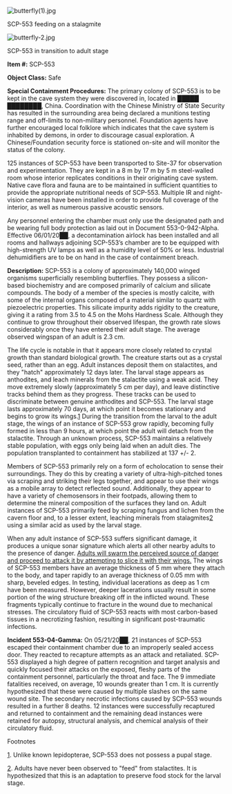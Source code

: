 ![butterfly(1).jpg](http://scp-wiki.wdfiles.com/local--files/scp-553/butterfly(1).jpg)

SCP-553 feeding on a stalagmite

![butterfly-2.jpg](http://scp-wiki.wdfiles.com/local--files/scp-553/butterfly-2.jpg)

SCP-553 in transition to adult stage

**Item #:** SCP-553

**Object Class:** Safe

**Special Containment Procedures:** The primary colony of SCP-553 is to be kept in the cave system they were discovered in, located in █████ ████████, China. Coordination with the Chinese Ministry of State Security has resulted in the surrounding area being declared a munitions testing range and off-limits to non-military personnel. Foundation agents have further encouraged local folklore which indicates that the cave system is inhabited by demons, in order to discourage casual exploration. A Chinese/Foundation security force is stationed on-site and will monitor the status of the colony.

125 instances of SCP-553 have been transported to Site-37 for observation and experimentation. They are kept in a 8 m by 17 m by 5 m steel-walled room whose interior replicates conditions in their originating cave system. Native cave flora and fauna are to be maintained in sufficient quantities to provide the appropriate nutritional needs of SCP-553. Multiple IR and night-vision cameras have been installed in order to provide full coverage of the interior, as well as numerous passive acoustic sensors.

Any personnel entering the chamber must only use the designated path and be wearing full body protection as laid out in Document 553-0-942-Alpha. Effective 06/01/20██, a decontamination airlock has been installed and all rooms and hallways adjoining SCP-553’s chamber are to be equipped with high-strength UV lamps as well as a humidity level of 50% or less. Industrial dehumidifiers are to be on hand in the case of containment breach.

**Description:** SCP-553 is a colony of approximately 140,000 winged organisms superficially resembling butterflies. They possess a silicon-based biochemistry and are composed primarily of calcium and silicate compounds. The body of a member of the species is mostly calcite, with some of the internal organs composed of a material similar to quartz with piezoelectric properties. This silicate impurity adds rigidity to the creature, giving it a rating from 3.5 to 4.5 on the Mohs Hardness Scale. Although they continue to grow throughout their observed lifespan, the growth rate slows considerably once they have entered their adult stage. The average observed wingspan of an adult is 2.3 cm.

The life cycle is notable in that it appears more closely related to crystal growth than standard biological growth. The creature starts out as a crystal seed, rather than an egg. Adult instances deposit them on stalactites, and they "hatch" approximately 12 days later. The larval stage appears as anthodites, and leach minerals from the stalactite using a weak acid. They move extremely slowly (approximately 5 cm per day), and leave distinctive tracks behind them as they progress. These tracks can be used to discriminate between genuine anthodites and SCP-553. The larval stage lasts approximately 70 days, at which point it becomes stationary and begins to grow its wings.[1](javascript:;) During the transition from the larval to the adult stage, the wings of an instance of SCP-553 grow rapidly, becoming fully formed in less than 9 hours, at which point the adult will detach from the stalactite. Through an unknown process, SCP-553 maintains a relatively stable population, with eggs only being laid when an adult dies. The population transplanted to containment has stabilized at 137 +/- 2.

Members of SCP-553 primarily rely on a form of echolocation to sense their surroundings. They do this by creating a variety of ultra-high-pitched tones via scraping and striking their legs together, and appear to use their wings as a mobile array to detect reflected sound. Additionally, they appear to have a variety of chemosensors in their footpads, allowing them to determine the mineral composition of the surfaces they land on. Adult instances of SCP-553 primarily feed by scraping fungus and lichen from the cavern floor and, to a lesser extent, leaching minerals from stalagmites[2](javascript:;) using a similar acid as used by the larval stage.

When any adult instance of SCP-553 suffers significant damage, it produces a unique sonar signature which alerts all other nearby adults to the presence of danger. [Adults will swarm the perceived source of danger and proceed to attack it by attempting to slice it with their wings.](/reversed-engineering) The wings of SCP-553 members have an average thickness of 5 mm where they attach to the body, and taper rapidly to an average thickness of 0.05 mm with sharp, beveled edges. In testing, individual lacerations as deep as 1 cm have been measured. However, deeper lacerations usually result in some portion of the wing structure breaking off in the inflicted wound. These fragments typically continue to fracture in the wound due to mechanical stresses. The circulatory fluid of SCP-553 reacts with most carbon-based tissues in a necrotizing fashion, resulting in significant post-traumatic infections.

**Incident 553-04-Gamma:** On 05/21/20██, 21 instances of SCP-553 escaped their containment chamber due to an improperly sealed access door. They reacted to recapture attempts as an attack and retaliated. SCP-553 displayed a high degree of pattern recognition and target analysis and quickly focused their attacks on the exposed, fleshy parts of the containment personnel, particularly the throat and face. The 9 immediate fatalities received, on average, 10 wounds greater than 1 cm. It is currently hypothesized that these were caused by multiple slashes on the same wound site. The secondary necrotic infections caused by SCP-553 wounds resulted in a further 8 deaths. 12 instances were successfully recaptured and returned to containment and the remaining dead instances were retained for autopsy, structural analysis, and chemical analysis of their circulatory fluid.

Footnotes

[1](javascript:;). Unlike known lepidopterae, SCP-553 does not possess a pupal stage.

[2](javascript:;). Adults have never been observed to "feed" from stalactites. It is hypothesized that this is an adaptation to preserve food stock for the larval stage.